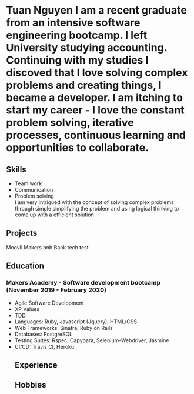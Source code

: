 <h1> Tuan Nguyen 
I am a recent graduate from an intensive software engineering bootcamp. I left University studying accounting. Continuing with my studies I discoved that I love solving complex problems and creating things, I became a developer.  I am itching to start my career - I love the constant problem solving, iterative processes, continuous learning and opportunities to collaborate.


<h2>
Skills
</h2>


<ul>
<li> Team work</l1>
<li> Communication </li>
<li> Problem solving</li>
I am very intrigued with the concept of solving complex problems through simple simplifying the problem and using logical thinking to come up with a efficient solution 

</ul>

<h2>
Projects
</h2>

Moovli
Makers bnb
Bank tech test


<h2>
Education
</h2>
<h3> Makers Academy - Software development bootcamp (November 2019 - February 2020) </h3>
<ul>
<li> Agile Software Development </li>
<li>XP Values</li>
<li>TDD</li>
<li>Languages: Ruby, Javascript (Jquery), HTML/CSS</li>
<li>Web Frameworks: Sinatra, Ruby on Rails</li>
<li>Databases: PostgreSQL</li>
<li>Testing Suites: Rspec, Capybara, Selenium-Webdriver, Jasmine</li>
<li> CI/CD: Travis CI, Heroku</li>


<h2>
Experience
</h2>



<h2>
Hobbies
</h2>